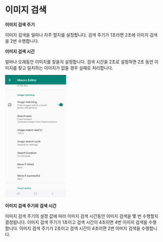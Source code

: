 # 이미지 검색

**이미지 검색 주기**

이미지 검색을 얼마나 자주 할지를 설정합니다. 검색 주기가 1초라면 2초에 이미지 검색을 2번 수행합니다.

**이미지 검색 시간**

얼마나 오래동안 이미지를 찾을지 설정합니다. 검색 시간을 2초로 설정하면 2초 동안 이미지를 찾고 일치하는 이미지가 없을 경우 실패로 처리합니다.

<img src="assets/editor_image_search.jpg" alt="Touch Mate main activity" style="height: 400px; width:200px;"/>

**이미지 검색 주기와 검색 시간**

이미지 검색 주기의 설정 값에 따라 이미지 검색 시간동안 이미지 검색을 몇 번 수행할지 결정됩니다.
이미지 검색 주기가 1초이고 검색 시간이 4초이면 4번 이미지 검색을 수행합니다.
이미지 검색 주기가 2초이고 검색 시간이 4초이면 2번 이미지 검색을 수행합니다.
